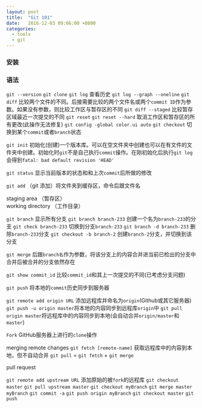 ```yaml
---
layout: post
title:  "Git 101"
date:   2016-12-03 09:06:00 +0800
categories:
  - tools
  - git
---
```


### 安装

### 语法
`git --version`
`git clone`
`git log` 查看历史
`git log --graph --oneline`
`git diff` 比较两个文件的不同。后接需要比较的两个文件名或两个`commit ID`作为参数。如果没有参数，则比较工作区与暂存区的不同
`git diff --staged` 比较暂存区域最近一次提交的不同
`git reset`
`git reset --hard` 取消工作区和暂存区的所有更改(此操作无法修复)
`git config -global color.ui auto`
`git checkout` 切换到某个`commit`或者`branch`状态

`git init` 初始化(创建)一个版本库。可以在空文件夹中创建也可以在有文件的文件夹中创建。初始化时`git`不是自己执行`commit`操作。在刚初始化后执行`git log`会得到`fatal: bad default revision 'HEAD'`

`git status` 显示当前版本的状态和和上次`commit`后所做的修改

`git add` （git 添加）将文件夹到缓存区，命令后跟文件名

staging area （暂存区）  
working directory （工作目录）

`git branch` 显示所有分支
`git branch branch-233` 创建一个名为`branch-233`的分支
`git check branch-233` 切换到分支`branch-233`
`git branch -d branch-233` 删除`branch-233`分支
`git checkout -b branch-2` 创建`branch-2`分支，并切换到该分支

`git merge` 后跟`branch名`作为参数，将该分支上的内容合并进当前已检出的分支中  
合并后被合并的分支依然存在

`git show commit_id` 比较`commit_id`和其上一次提交的不同(已考虑分支问题)

`git push` 将本地的`commit`历史同步到服务器

`git remote add origin URL` 添加远程库并命名为`origin`(Github或其它服务器)
`git push -u origin master`将本地的内容同步到远程库`origin`中
`git pull origin master`将远程库中的内容同步到本地(会自动合并`origin/master`和`master`)

`Fork` GitHub服务器上进行的`clone`操作

merging remote changes
`git fetch [remote-name]` 获取远程库中的内容到本地，但不自动合并
`git pull` = `git fetch` + `git merge`

pull request

`git remote add upstream URL` 添加原始的被`fork`的远程库
`git checkout master`
`git pull upstream master`
`git checkout myBranch`
`git merge master myBranch`
`git commit -a`
`git push origin myBranch`
`git checkout master`
`git push`
